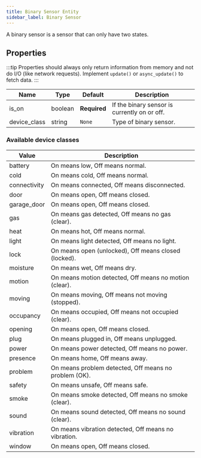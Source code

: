 ```yaml
---
title: Binary Sensor Entity
sidebar_label: Binary Sensor
---
```


A binary sensor is a sensor that can only have two states.

## Properties

:::tip
Properties should always only return information from memory and not do I/O (like network requests). Implement `update()` or `async_update()` to fetch data.
:::

| Name | Type | Default | Description
| ---- | ---- | ------- | -----------
| is_on| boolean | **Required** | If the binary sensor is currently on or off.
| device_class | string | `None` | Type of binary sensor.

### Available device classes

| Value | Description
| ----- | -----------
| battery | On means low, Off means normal.
| cold | On means cold, Off means normal.
| connectivity | On means connected, Off means disconnected.
| door | On means open, Off means closed.
| garage_door | On means open, Off means closed.
| gas | On means gas detected, Off means no gas (clear).
| heat | On means hot, Off means normal.
| light | On means light detected, Off means no light.
| lock | On means open (unlocked), Off means closed (locked).
| moisture | On means wet, Off means dry.
| motion | On means motion detected, Off means no motion (clear).
| moving | On means moving, Off means not moving (stopped).
| occupancy | On means occupied, Off means not occupied (clear).
| opening | On means open, Off means closed.
| plug | On means plugged in, Off means unplugged.
| power | On means power detected, Off means no power.
| presence | On means home, Off means away.
| problem | On means problem detected, Off means no problem (OK).
| safety | On means unsafe, Off means safe.
| smoke | On means smoke detected, Off means no smoke (clear).
| sound | On means sound detected, Off means no sound (clear).
| vibration | On means vibration detected, Off means no vibration.
| window | On means open, Off means closed.
